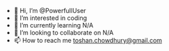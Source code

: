 - 👋 Hi, I’m @PowerfullUser
- 👀 I’m interested in coding
- 🌱 I’m currently learning N/A
- 💞️ I’m looking to collaborate on N/A
- 📫 How to reach me toshan.chowdhury@gmail.com

<!---
PowerfullUser/PowerfullUser is a ✨ special ✨ repository because its `README.md` (this file) appears on your GitHub profile.
You can click the Preview link to take a look at your changes.
--->
